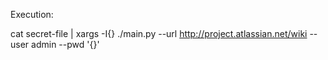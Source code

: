 Execution:

cat secret-file | xargs -I{} ./main.py --url http://project.atlassian.net/wiki --user admin --pwd '{}'
